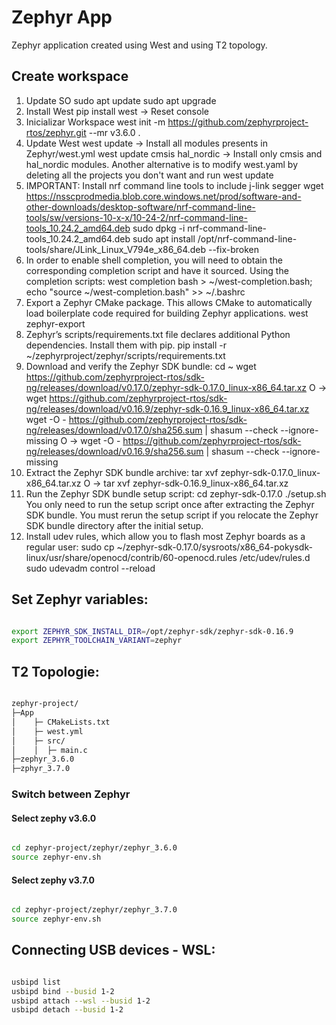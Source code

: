 # Zephyr App

Zephyr application created using West and using T2 topology.

## Create workspace

1. Update SO
    sudo apt update
    sudo apt upgrade
2. Install West
    pip install west -> Reset console    
3. Inicializar Workspace
    west init -m https://github.com/zephyrproject-rtos/zephyr.git --mr v3.6.0 .
4. Update West
    west update -> Install all modules presents in Zephyr/west.yml
    west update cmsis hal_nordic -> Install only cmsis and hal_nordic modules.
    Another alternative is to modify west.yaml by deleting all the projects you don't want and run west update
5. IMPORTANT: Install nrf command line tools to include j-link segger
    wget https://nsscprodmedia.blob.core.windows.net/prod/software-and-other-downloads/desktop-software/nrf-command-line-tools/sw/versions-10-x-x/10-24-2/nrf-command-line-tools_10.24.2_amd64.deb
    sudo dpkg -i nrf-command-line-tools_10.24.2_amd64.deb
    sudo apt install /opt/nrf-command-line-tools/share/JLink_Linux_V794e_x86_64.deb --fix-broken
6. In order to enable shell completion, you will need to obtain the corresponding completion script and have it sourced. Using the completion scripts:
    west completion bash > ~/west-completion.bash; echo "source ~/west-completion.bash" >> ~/.bashrc
7. Export a Zephyr CMake package. This allows CMake to automatically load boilerplate code required for building Zephyr applications.
    west zephyr-export
8. Zephyr’s scripts/requirements.txt file declares additional Python dependencies. Install them with pip.
    pip install -r ~/zephyrproject/zephyr/scripts/requirements.txt
9. Download and verify the Zephyr SDK bundle:
    cd ~
    wget https://github.com/zephyrproject-rtos/sdk-ng/releases/download/v0.17.0/zephyr-sdk-0.17.0_linux-x86_64.tar.xz
    O ->  wget https://github.com/zephyrproject-rtos/sdk-ng/releases/download/v0.16.9/zephyr-sdk-0.16.9_linux-x86_64.tar.xz
    wget -O - https://github.com/zephyrproject-rtos/sdk-ng/releases/download/v0.17.0/sha256.sum | shasum --check --ignore-missing
    O -> wget -O - https://github.com/zephyrproject-rtos/sdk-ng/releases/download/v0.16.9/sha256.sum | shasum --check --ignore-missing
10. Extract the Zephyr SDK bundle archive:
    tar xvf zephyr-sdk-0.17.0_linux-x86_64.tar.xz
    O -> tar xvf zephyr-sdk-0.16.9_linux-x86_64.tar.xz
11. Run the Zephyr SDK bundle setup script:
    cd zephyr-sdk-0.17.0
    ./setup.sh
    You only need to run the setup script once after extracting the Zephyr SDK bundle.
    You must rerun the setup script if you relocate the Zephyr SDK bundle directory after the initial setup.
12. Install udev rules, which allow you to flash most Zephyr boards as a regular user:
    sudo cp ~/zephyr-sdk-0.17.0/sysroots/x86_64-pokysdk-linux/usr/share/openocd/contrib/60-openocd.rules /etc/udev/rules.d
    sudo udevadm control --reload

## Set Zephyr variables:

``` bash

export ZEPHYR_SDK_INSTALL_DIR=/opt/zephyr-sdk/zephyr-sdk-0.16.9
export ZEPHYR_TOOLCHAIN_VARIANT=zephyr

```

## T2 Topologie:

``` bash

zephyr-project/
├─App
│    ├─ CMakeLists.txt
│    ├─ west.yml
│    ├─ src/
│    │  ├─ main.c
├─zephyr_3.6.0
├─zphyr_3.7.0

```

### Switch between Zephyr

#### Select zephy v3.6.0

``` bash

cd zephyr-project/zephyr/zephyr_3.6.0
source zephyr-env.sh

```

#### Select zephy v3.7.0

```bash 

cd zephyr-project/zephyr/zephyr_3.7.0
source zephyr-env.sh

```
## Connecting USB devices - WSL:

``` bash

usbipd list
usbipd bind --busid 1-2
usbipd attach --wsl --busid 1-2
usbipd detach --busid 1-2

```


